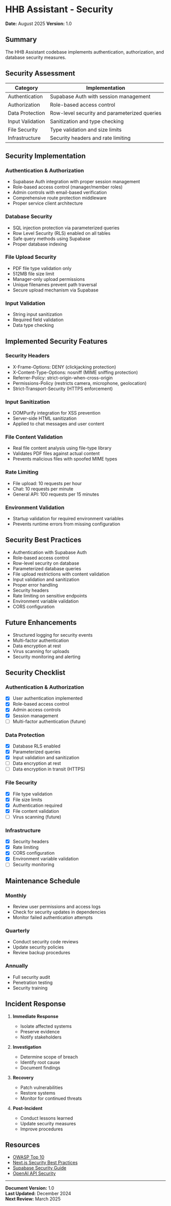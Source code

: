 # HHB Assistant - Security

**Date:** August 2025 
**Version:** 1.0

## Summary

The HHB Assistant codebase implements authentication, authorization, and database security measures.

## Security Assessment

| Category | Implementation |
|----------|----------------|
| Authentication | Supabase Auth with session management |
| Authorization | Role-based access control |
| Data Protection | Row-level security and parameterized queries |
| Input Validation | Sanitization and type checking |
| File Security | Type validation and size limits |
| Infrastructure | Security headers and rate limiting |

## Security Implementation

### Authentication & Authorization
- Supabase Auth integration with proper session management
- Role-based access control (manager/member roles)
- Admin controls with email-based verification
- Comprehensive route protection middleware
- Proper service client architecture

### Database Security
- SQL injection protection via parameterized queries
- Row Level Security (RLS) enabled on all tables
- Safe query methods using Supabase
- Proper database indexing

### File Upload Security
- PDF file type validation only
- 512MB file size limit
- Manager-only upload permissions
- Unique filenames prevent path traversal
- Secure upload mechanism via Supabase

### Input Validation
- String input sanitization
- Required field validation
- Data type checking

## Implemented Security Features

### Security Headers
- X-Frame-Options: DENY (clickjacking protection)
- X-Content-Type-Options: nosniff (MIME sniffing protection)
- Referrer-Policy: strict-origin-when-cross-origin
- Permissions-Policy (restricts camera, microphone, geolocation)
- Strict-Transport-Security (HTTPS enforcement)

### Input Sanitization
- DOMPurify integration for XSS prevention
- Server-side HTML sanitization
- Applied to chat messages and user content

### File Content Validation
- Real file content analysis using file-type library
- Validates PDF files against actual content
- Prevents malicious files with spoofed MIME types

### Rate Limiting
- File upload: 10 requests per hour
- Chat: 10 requests per minute
- General API: 100 requests per 15 minutes

### Environment Validation
- Startup validation for required environment variables
- Prevents runtime errors from missing configuration

## Security Best Practices

- Authentication with Supabase Auth
- Role-based access control
- Row-level security on database
- Parameterized database queries
- File upload restrictions with content validation
- Input validation and sanitization
- Proper error handling
- Security headers
- Rate limiting on sensitive endpoints
- Environment variable validation
- CORS configuration

## Future Enhancements

- Structured logging for security events
- Multi-factor authentication
- Data encryption at rest
- Virus scanning for uploads
- Security monitoring and alerting

## Security Checklist

### Authentication & Authorization
- [x] User authentication implemented
- [x] Role-based access control
- [x] Admin access controls
- [x] Session management
- [ ] Multi-factor authentication (future)

### Data Protection
- [x] Database RLS enabled
- [x] Parameterized queries
- [x] Input validation and sanitization
- [ ] Data encryption at rest
- [ ] Data encryption in transit (HTTPS)

### File Security
- [x] File type validation
- [x] File size limits
- [x] Authentication required
- [x] File content validation
- [ ] Virus scanning (future)

### Infrastructure
- [x] Security headers
- [x] Rate limiting
- [x] CORS configuration
- [x] Environment variable validation
- [ ] Security monitoring

## Maintenance Schedule

### Monthly
- Review user permissions and access logs
- Check for security updates in dependencies
- Monitor failed authentication attempts

### Quarterly
- Conduct security code reviews
- Update security policies
- Review backup procedures

### Annually
- Full security audit
- Penetration testing
- Security training

## Incident Response

1. **Immediate Response**
   - Isolate affected systems
   - Preserve evidence
   - Notify stakeholders

2. **Investigation**
   - Determine scope of breach
   - Identify root cause
   - Document findings

3. **Recovery**
   - Patch vulnerabilities
   - Restore systems
   - Monitor for continued threats

4. **Post-Incident**
   - Conduct lessons learned
   - Update security measures
   - Improve procedures

## Resources

- [OWASP Top 10](https://owasp.org/www-project-top-ten/)
- [Next.js Security Best Practices](https://nextjs.org/docs/advanced-features/security-headers)
- [Supabase Security Guide](https://supabase.com/docs/guides/auth/row-level-security)
- [OpenAI API Security](https://platform.openai.com/docs/guides/safety-best-practices)

---

**Document Version:** 1.0  
**Last Updated:** December 2024  
**Next Review:** March 2025
